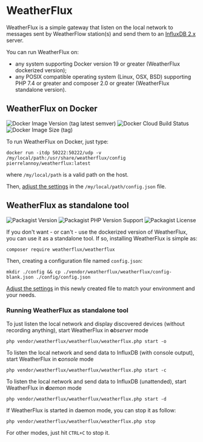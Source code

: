 # WeatherFlux

WeatherFlux is a simple gateway that listen on the local network to messages sent by WeatherFlow station(s) and send them to an [InfluxDB 2.x](https://www.influxdata.com/products/influxdb/) server.

You can run WeatherFlux on:
* any system supporting Docker version 19 or greater (WeatherFlux dockerized version);
* any POSIX compatible operating system (Linux, OSX, BSD) supporting PHP 7.4 or greater and composer 2.0 or greater (WeatherFlux standalone version).

## WeatherFlux on Docker
![Docker Image Version (tag latest semver)](https://img.shields.io/docker/v/pierrelannoy/weatherflux/latest?style=flat-square)
![Docker Cloud Build Status](https://img.shields.io/docker/cloud/build/pierrelannoy/weatherflux?style=flat-square)
![Docker Image Size (tag)](https://img.shields.io/docker/image-size/pierrelannoy/weatherflux/latest?style=flat-square)

To run WeatherFlux on Docker, just type:

```
docker run -itdp 50222:50222/udp -v /my/local/path:/usr/share/weatherflux/config pierrelannoy/weatherflux:latest
```

where `/my/local/path` is a valid path on the host.

Then, [adjust the settings](https://github.com/Pierre-Lannoy/WeatherFlux/blob/master/CONFIG.md) in the `/my/local/path/config.json` file.


## WeatherFlux as standalone tool
![Packagist Version](https://img.shields.io/packagist/v/weatherflux/weatherflux?style=flat-square)
![Packagist PHP Version Support](https://img.shields.io/packagist/php-v/weatherflux/weatherflux?style=flat-square)
![Packagist License](https://img.shields.io/packagist/l/weatherflux/weatherflux?style=flat-square)

If you don't want - or can't - use the dockerized version of WeatherFlux, you can use it as a standalone tool. If so, installing WeatherFlux is simple as:

```
composer require weatherflux/weatherflux
```

Then, creating a configuration file named `config.json`:

```console
mkdir ./config && cp ./vendor/weatherflux/weatherflux/config-blank.json ./config/config.json
```

[Adjust the settings](https://github.com/Pierre-Lannoy/WeatherFlux/blob/master/CONFIG.md) in this newly created file to match your environment and your needs.

### Running WeatherFlux as standalone tool

To just listen the local network and display discovered devices (without recording anything), start WeatherFlux in **o***bserver* mode

```console
php vendor/weatherflux/weatherflux/weatherflux.php start -o
```

To listen the local network and send data to InfluxDB (with console output), start WeatherFlux in **c***onsole* mode

```console
php vendor/weatherflux/weatherflux/weatherflux.php start -c
```

To listen the local network and send data to InfluxDB (unattended), start WeatherFlux in **d***aemon* mode

```console
php vendor/weatherflux/weatherflux/weatherflux.php start -d
```

If WeatherFlux is started in daemon mode, you can stop it as follow:

```console
php vendor/weatherflux/weatherflux/weatherflux.php stop
```

For other modes, just hit `CTRL+C` to stop it.

